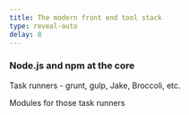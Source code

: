 ```yaml
---
title: The modern front end tool stack
type: reveal-auto
delay: 8
---
```


### Node.js and npm at the core

Task runners - grunt, gulp, Jake, Broccoli, etc.

Modules for those task runners